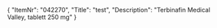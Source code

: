 {
  "ItemNr": "042270",
  "Title": "test",
  "Description": "Terbinafin Medical Valley, tablett 250 mg"
}